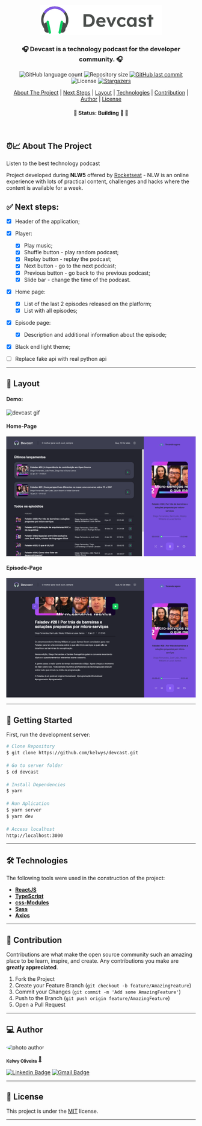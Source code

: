 

<div align="center">
  <img alt="logo"  src="public/logo-dark.svg">
</div>


<h3 align="center">
    🎧  Devcast is a technology podcast for the developer community. 🎧 
</h3>

<p align="center">
  <img alt="GitHub language count" src="https://img.shields.io/github/languages/count/kelwys/devcast?color=%2304D361">

  <img alt="Repository size" src="https://img.shields.io/github/repo-size/kelwys/devcast">

  <a href="https://github.com/kelwys/devcast/commits/master">
    <img alt="GitHub last commit" src="https://img.shields.io/github/last-commit/kelwys/devcast">
  </a>

   <img alt="License" src="https://img.shields.io/badge/license-MIT-brightgreen">
   <a href="https://github.com/kelwys/devcast/stargazers">
    <img alt="Stargazers" src="https://img.shields.io/github/stars/kelwys/devcast?style=social">
  </a>
</p>

<p align="center">
  <a href="#about-the-project">About The Project</a> |
  <a href="#next-steps">Next Steps</a> |
  <a href="#layout">Layout</a> |
  <a href="#technologies">Technologies</a> |
  <a href="#contribution">Contribution</a> |
  <a href="#author">Author</a> |
  <a href="#license">License</a>
</p>

<h4 align="center">
	🚧 Status: Building 🚀  🚧
</h4>
</br>


<h2 id="about-the-project" > ⏰📈 About The Project </h2>

Listen to the best technology podcast

Project developed during **NLW5** offered by [Rocketseat](https://rocketseat.com.br/) - NLW is an online experience with lots of practical content, challenges and hacks where the content is available for a week.

<!-- ***You can see the first version [here](https://devcast-virid.vercel.app/)!*** -->

<h2 id="next-steps" > ✅ Next steps: </h2>

- [x] Header of the application;
- [x] Player:
  - [x] Play music;
  - [x] Shuffle button - play random podcast;
  - [x] Replay button - replay the podcast;
  - [x] Next button - go to the next podcast;
  - [x] Previous button - go back to the previous podcast;
  - [x] Slide bar - change the time of the podcast.
- [x] Home page:
  - [x] List of the last 2 episodes released on the platform;
  - [x] List with all episodes;
- [x] Episode page:
  - [x] Description and additional information about the episode;
- [x] Black end light theme;
- [ ] Replace fake api with real python api



---

<h2 id="layout" >🎨  Layout </h2>

#### Demo:
![devcast gif](./.github/devcast.gif)
#### Home-Page
![screen home](./.github/screen01.png)
#### Episode-Page
![screen home](./.github/screen02.png)


---

## 🚀 Getting Started

First, run the development server:

```bash
# Clone Repository
$ git clone https://github.com/kelwys/devcast.git

# Go to server folder
$ cd devcast

# Install Dependencies
$ yarn

# Run Aplication
$ yarn server
$ yarn dev

# Access localhost
http://localhost:3000
```
---


<h2 id="technologies"> 🛠 Technologies </h2>

The following tools were used in the construction of the project:

- **[ReactJS](https://reactjs.org)**
- **[TypeScript](https://www.typescriptlang.org/)**
- **[css-Modules](https://github.com/css-modules/css-modules)**
- **[Sass](https://sass-lang.com/)**
- **[Axios](https://github.com/axios/axios)**

---

<h2 id="contribution"> 💪 Contribution </h2>

Contributions are what make the open source community such an amazing place to be learn, inspire, and create. Any contributions you make are **greatly appreciated**.

1. Fork the Project
2. Create your Feature Branch (`git checkout -b feature/AmazingFeature`)
3. Commit your Changes (`git commit -m 'Add some AmazingFeature'`)
4. Push to the Branch (`git push origin feature/AmazingFeature`)
5. Open a Pull Request

---

<h2 id="author"> 💻 Author </h2>

<img style="border-radius: 50% !important;" src="https://kelwys.github.io/images/avatar.png" width="100px;" alt="photo author"/>

 <sub><b>Kelwy Oliveira</b></sub></a> <a href="https://www.linkedin.com/in/kelwyoliveira/" title="kelwy`s linkedin">🚀</a>
 <br />

[![Linkedin Badge](https://img.shields.io/badge/-Linkedin-4682B4?style=for-the-badge&logo=Linkedin&logoColor=white&link=https://www.linkedin.com/in/kelwyoliveira/)](https://www.linkedin.com/in/kelwyoliveira/)
[![Gmail Badge](https://img.shields.io/badge/-kelwyduarte@gmail.com-000?style=for-the-badge&logo=Gmail&logoColor=white&link=mailto:kelwyduarte@gmail.com)](mailto:kelwyduarte@gmail.com)

---

<h2 id="license"> 📝 License </h2>

This project is under the [MIT](./LICENSE) license.

---